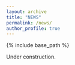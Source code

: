 ```yaml
---
layout: archive
title: "NEWS"
permalink: /news/
author_profile: true
---
```


{% include base_path %}

Under construction.
